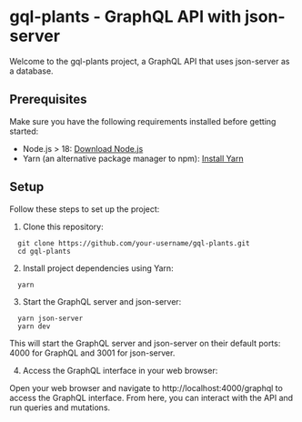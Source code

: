 # gql-plants - GraphQL API with json-server

Welcome to the gql-plants project, a GraphQL API that uses json-server as a database.

## Prerequisites

Make sure you have the following requirements installed before getting started:

- Node.js > 18: [Download Node.js](https://nodejs.org/)
- Yarn (an alternative package manager to npm): [Install Yarn](https://classic.yarnpkg.com/en/docs/install/)

## Setup

Follow these steps to set up the project:

1. Clone this repository:

```
  git clone https://github.com/your-username/gql-plants.git
  cd gql-plants
```

2. Install project dependencies using Yarn:

```
  yarn
```

3. Start the GraphQL server and json-server:

```
  yarn json-server
  yarn dev
```

This will start the GraphQL server and json-server on their default ports: 4000 for GraphQL and 3001 for json-server.

4. Access the GraphQL interface in your web browser:

Open your web browser and navigate to http://localhost:4000/graphql to access the GraphQL interface. From here, you can interact with the API and run queries and mutations.
